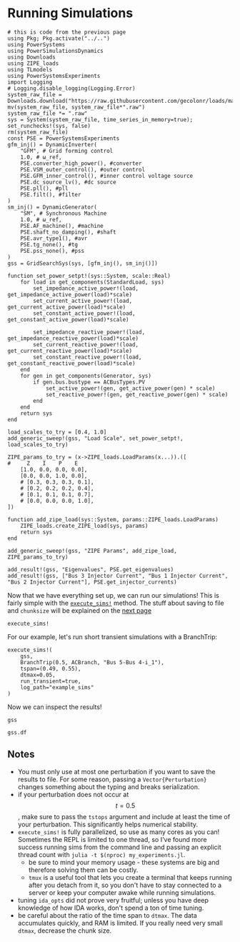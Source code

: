 # Running Simulations

```@setup 1
# this is code from the previous page
using Pkg; Pkg.activate("../..")
using PowerSystems
using PowerSimulationsDynamics
using Downloads
using ZIPE_loads
using TLmodels
using PowerSystemsExperiments
import Logging
# Logging.disable_logging(Logging.Error)
system_raw_file = Downloads.download("https://raw.githubusercontent.com/gecolonr/loads/main/data/raw_data/WSCC_9bus.raw");
mv(system_raw_file, system_raw_file*".raw")
system_raw_file *= ".raw"
sys = System(system_raw_file, time_series_in_memory=true);
set_runchecks!(sys, false)
rm(system_raw_file)
const PSE = PowerSystemsExperiments
gfm_inj() = DynamicInverter(
    "GFM", # Grid forming control
    1.0, # ω_ref,
    PSE.converter_high_power(), #converter
    PSE.VSM_outer_control(), #outer control
    PSE.GFM_inner_control(), #inner control voltage source
    PSE.dc_source_lv(), #dc source
    PSE.pll(), #pll
    PSE.filt(), #filter
)
sm_inj() = DynamicGenerator(
    "SM", # Synchronous Machine
    1.0, # ω_ref,
    PSE.AF_machine(), #machine
    PSE.shaft_no_damping(), #shaft
    PSE.avr_type1(), #avr
    PSE.tg_none(), #tg
    PSE.pss_none(), #pss
)
gss = GridSearchSys(sys, [gfm_inj(), sm_inj()])

function set_power_setpt!(sys::System, scale::Real)
    for load in get_components(StandardLoad, sys)
        set_impedance_active_power!(load, get_impedance_active_power(load)*scale)
        set_current_active_power!(load, get_current_active_power(load)*scale)
        set_constant_active_power!(load, get_constant_active_power(load)*scale)
        
        set_impedance_reactive_power!(load, get_impedance_reactive_power(load)*scale)
        set_current_reactive_power!(load, get_current_reactive_power(load)*scale)
        set_constant_reactive_power!(load, get_constant_reactive_power(load)*scale)
    end
    for gen in get_components(Generator, sys)
        if gen.bus.bustype == ACBusTypes.PV
            set_active_power!(gen, get_active_power(gen) * scale)
            set_reactive_power!(gen, get_reactive_power(gen) * scale)
        end
    end
    return sys
end

load_scales_to_try = [0.4, 1.0]
add_generic_sweep!(gss, "Load Scale", set_power_setpt!, load_scales_to_try)

ZIPE_params_to_try = (x->ZIPE_loads.LoadParams(x...)).([
#     Z    I    P    E
    [1.0, 0.0, 0.0, 0.0],
    [0.0, 0.0, 1.0, 0.0],
    # [0.3, 0.3, 0.3, 0.1],
    # [0.2, 0.2, 0.2, 0.4],
    # [0.1, 0.1, 0.1, 0.7],
    # [0.0, 0.0, 0.0, 1.0],
])

function add_zipe_load(sys::System, params::ZIPE_loads.LoadParams)
    ZIPE_loads.create_ZIPE_load(sys, params)
    return sys
end

add_generic_sweep!(gss, "ZIPE Params", add_zipe_load, ZIPE_params_to_try)

add_result!(gss, "Eigenvalues", PSE.get_eigenvalues)
add_result!(gss, ["Bus 3 Injector Current", "Bus 1 Injector Current", "Bus 2 Injector Current"], PSE.get_injector_currents)

```

Now that we have everything set up, we can run our simulations! This is fairly simple with the [`execute_sims!`](@ref) method. The stuff about saving to file and `chunksize` will be explained on the [next page](saving.md)

```@docs; canonical=false
execute_sims!
```

For our example, let's run short transient simulations with a BranchTrip:

```@example 1
execute_sims!(
    gss, 
    BranchTrip(0.5, ACBranch, "Bus 5-Bus 4-i_1"), 
    tspan=(0.49, 0.55), 
    dtmax=0.05, 
    run_transient=true, 
    log_path="example_sims"
)
```

Now we can inspect the results!
```@example 1
gss
```
```@repl 1
gss.df
```

## Notes
 - You must only use at most one perturbation if you want to save the results to file. For some reason, passing a `Vector{Perturbation}` changes something about the typing and breaks serialization.
 - if your perturbation does not occur at $$t=0.5$$, make sure to pass the `tstops` argument and include at least the time of your perturbation. This significantly helps numerical stability.
 - `execute_sims!` is fully parallelized, so use as many cores as you can! Sometimes the REPL is limited to one thread, so I've found more success running sims from the command line and passing an explicit thread count with `julia -t $(nproc) my_experiments.jl`.
    - be sure to mind your memory usage - these systems are big and therefore solving them can be costly.
    - `tmux` is a useful tool that lets you create a terminal that keeps running after you detach from it, so you don't have to stay connected to a server or keep your computer awake while running simulations.
 - tuning `ida_opts` did not prove very fruitful; unless you have deep knowledge of how IDA works, don't spend a ton of time tuning.
 - be careful about the ratio of the time span to `dtmax`. The data accumulates quickly, and RAM is limited. If you really need very small `dtmax`, decrease the chunk size.